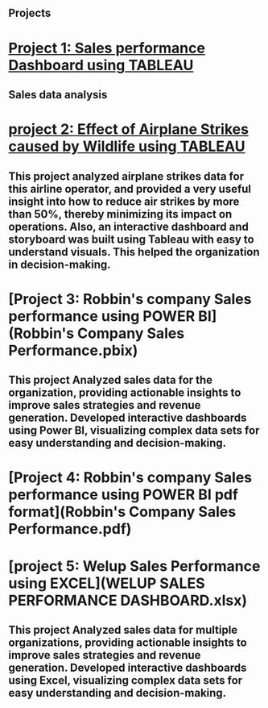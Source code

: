 ## Projects
# [Project 1: Sales performance Dashboard using TABLEAU](https://public.tableau.com/views/GlobalSuperstore_16940854698740/Story1?:language=en-US&:display_count=n&:origin=viz_share_link)
## Sales data analysis
# [project 2: Effect of Airplane Strikes caused by Wildlife using TABLEAU](https://public.tableau.com/views/EffectsofPlaneCrashescausedbyWildlife/Dashboard1?:language=en-US&:display_count=n&:origin=viz_share_link)
## This project analyzed airplane strikes data for this airline operator, and provided a very useful insight into how to reduce air strikes by more than 50%, thereby minimizing its impact on operations. Also, an interactive dashboard and storyboard was built using Tableau with easy to understand visuals. This helped the organization in decision-making.
# [Project 3: Robbin's company Sales performance using POWER BI](Robbin's Company Sales Performance.pbix)
## This project	Analyzed sales data for the organization, providing actionable insights to improve sales strategies and revenue generation.	Developed interactive dashboards using Power BI, visualizing complex data sets for easy understanding and decision-making.
# [Project 4: Robbin's company Sales performance using POWER BI pdf format](Robbin's Company Sales Performance.pdf)
# [project 5: Welup Sales Performance using EXCEL](WELUP SALES PERFORMANCE DASHBOARD.xlsx)
## This project Analyzed sales data for multiple organizations, providing actionable insights to improve sales strategies and revenue generation.	Developed interactive dashboards using Excel, visualizing complex data sets for easy understanding and decision-making.
